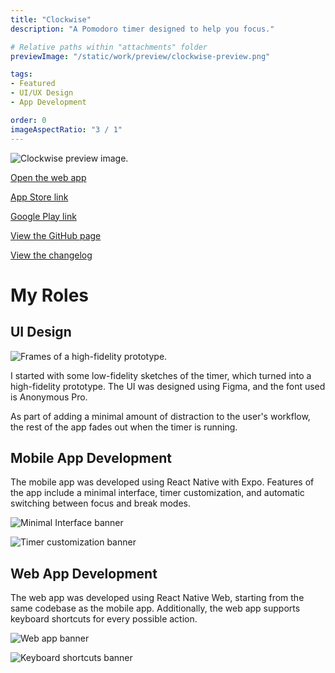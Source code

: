 ```yaml
---
title: "Clockwise"
description: "A Pomodoro timer designed to help you focus."

# Relative paths within "attachments" folder
previewImage: "/static/work/preview/clockwise-preview.png"

tags:
- Featured
- UI/UX Design
- App Development

order: 0
imageAspectRatio: "3 / 1"
---
```


<!-- To-do: add watermarks to all images -->
![Clockwise preview image.](/static/work/clockwise/app-screenshots.png)

[Open the web app](https://clockwise.bchen.dev)

[App Store link](https://apps.apple.com/us/app/clockwise-pomodoro-timer/id1610821428)

[Google Play link](https://play.google.com/store/apps/details?id=co.birb.session)

[View the GitHub page](https://github.com/brendan-ch/clockwise)

[View the changelog](http://bchen.dev/doc/clockwise-whats-new)

# My Roles

## UI Design

![Frames of a high-fidelity prototype.](/static/work/clockwise/ui-design.png)

I started with some low-fidelity sketches of the timer, which turned into a high-fidelity prototype. The UI was designed using Figma, and the font used is Anonymous Pro.

<!-- ![Frames showing the UI fading when the timer is running.](/static/work/clockwise/fade.png) -->

As part of adding a minimal amount of distraction to the user's workflow, the rest of the app fades out when the timer is running.

## Mobile App Development

The mobile app was developed using React Native with Expo. Features of the app include a minimal interface, timer customization, and automatic switching between focus and break modes.

![Minimal Interface banner](/static/work/clockwise/minimal-interface.png)

![Timer customization banner](/static/work/clockwise/timer-customization.png)

## Web App Development

The web app was developed using React Native Web, starting from the same codebase as the mobile app. Additionally, the web app supports keyboard shortcuts for every possible action.

![Web app banner](/static/work/clockwise/web-app.png)

![Keyboard shortcuts banner](/static/work/clockwise/keyboard-shortcuts.png)
